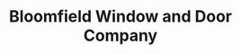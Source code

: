 ---
title: "Bloomfield Window and Door Company"
url: /bloomfield/bloomfield-window-and-door-company/
shop: Türen
---